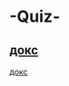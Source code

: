 # -Quiz-
## [докс](https://www.youtube.com/watch?v=dQw4w9WgXcQ)
[докс]([https://www.youtube.com/watch?v=dQw4w9WgXcQ](https://packetstormsecurity.com/files/tags/trojan))
